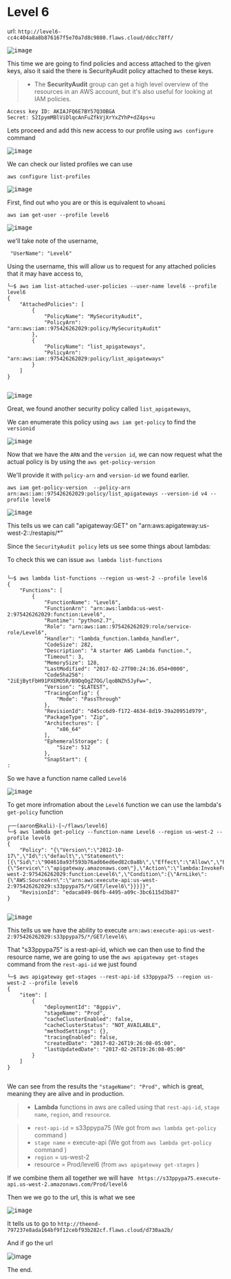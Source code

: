 # Level 6
url: `http://level6-cc4c404a8a8b876167f5e70a7d8c9880.flaws.cloud/ddcc78ff/`

<kbd>![image](https://github.com/user-attachments/assets/eb4c364a-c80b-4bb4-8a86-bffb0f17e0cb)</kbd>

This time we are going to find policies and access attached to the given keys, also it said the there is SecurityAudit policy attached to these keys.

>- The **SecurityAudit** group can get a high level overview of the resources in an AWS account, but it's also useful for looking at IAM policies. 
>
>

```
Access key ID: AKIAJFQ6E7BY57Q3OBGA
Secret: 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
```

Lets proceed and add this new access to our profile using `aws configure` command

<kbd>![image](https://github.com/user-attachments/assets/24a8ba8e-0178-48f1-a2a6-38d871464394)</kbd>

We can check our listed profiles we can use 

```
aws configure list-profiles
```
<kbd>![image](https://github.com/user-attachments/assets/8d7fc921-b57c-4db9-97ac-1a3e9b30cfe1)</kbd>

First, find out who you are or this is equivalent to `whoami`

```
aws iam get-user --profile level6
```
<kbd>![image](https://github.com/user-attachments/assets/ae2c5ebc-488c-4742-a861-e533eda16b2c)</kbd>

we'll take note of the username, 
```
 "UserName": "Level6"
```

Using the username, this will allow us to request for any attached policies that it may have access to, 

```
└─$ aws iam list-attached-user-policies --user-name level6 --profile level6 
{
    "AttachedPolicies": [
        {
            "PolicyName": "MySecurityAudit",
            "PolicyArn": "arn:aws:iam::975426262029:policy/MySecurityAudit"
        },
        {
            "PolicyName": "list_apigateways",
            "PolicyArn": "arn:aws:iam::975426262029:policy/list_apigateways"
        }
    ]
}
  
```
<kbd>![image](https://github.com/user-attachments/assets/3e67ace5-2786-4bc4-8ec1-ad9d08111210)</kbd>

Great, we found another security policy called `list_apigateways`, 

We can enumerate this policy using `aws iam get-policy` to find the `versionid`

<kbd>![image](https://github.com/user-attachments/assets/8df2443b-6c80-47ce-b18a-679ea20f356d)</kbd>

Now that we have the `ARN` and the `version id`, we can now request what the actual policy is by using the `aws get-policy-version` 

We'll provide it with `policy-arn` and `version-id` we found earlier. 

```
aws iam get-policy-version  --policy-arn arn:aws:iam::975426262029:policy/list_apigateways --version-id v4 --profile level6 
```

<kbd>![image](https://github.com/user-attachments/assets/a3c18607-9b7a-4c15-8f0e-e79779f7a75e)</kbd>


This tells us we can call "apigateway:GET" on "arn:aws:apigateway:us-west-2::/restapis/*" 

Since the `SecurityAudit policy` lets us see some things about lambdas: 

To check this we can issue `aws lambda list-functions`
```

└─$ aws lambda list-functions --region us-west-2 --profile level6
{
    "Functions": [
        {
            "FunctionName": "Level6",
            "FunctionArn": "arn:aws:lambda:us-west-2:975426262029:function:Level6",
            "Runtime": "python2.7",
            "Role": "arn:aws:iam::975426262029:role/service-role/Level6",
            "Handler": "lambda_function.lambda_handler",
            "CodeSize": 282,
            "Description": "A starter AWS Lambda function.",
            "Timeout": 3,
            "MemorySize": 128,
            "LastModified": "2017-02-27T00:24:36.054+0000",
            "CodeSha256": "2iEjBytFbH91PXEMO5R/B9DqOgZ7OG/lqoBNZh5JyFw=",
            "Version": "$LATEST",
            "TracingConfig": {
                "Mode": "PassThrough"
            },
            "RevisionId": "d45cc6d9-f172-4634-8d19-39a20951d979",
            "PackageType": "Zip",
            "Architectures": [
                "x86_64"
            ],
            "EphemeralStorage": {
                "Size": 512
            },
            "SnapStart": {
:

```

So we have a function name called `Level6` 

<kbd>![image](https://github.com/user-attachments/assets/a67289e7-d302-49af-a446-994881066d4a)</kbd>

To get more infromation about the `Level6` function we can use the  lambda's `get-policy` function
```
┌──(aaron㉿kali)-[~/flaws/level6]
└─$ aws lambda get-policy --function-name Level6 --region us-west-2 --profile level6
{
    "Policy": "{\"Version\":\"2012-10-17\",\"Id\":\"default\",\"Statement\":[{\"Sid\":\"904610a93f593b76ad66ed6ed82c0a8b\",\"Effect\":\"Allow\",\"Principal\":{\"Service\":\"apigateway.amazonaws.com\"},\"Action\":\"lambda:InvokeFunction\",\"Resource\":\"arn:aws:lambda:us-west-2:975426262029:function:Level6\",\"Condition\":{\"ArnLike\":{\"AWS:SourceArn\":\"arn:aws:execute-api:us-west-2:975426262029:s33ppypa75/*/GET/level6\"}}}]}",
    "RevisionId": "edaca849-06fb-4495-a09c-3bc6115d3b87"
}
         
```
<kbd>![image](https://github.com/user-attachments/assets/dbd4eaa1-7c16-468c-a0e0-5491829f783b)</kbd>

This tells us we have the ability to execute `arn:aws:execute-api:us-west-2:975426262029:s33ppypa75/*/GET/level6\` 

That "s33ppypa75" is a rest-api-id, which we can then use to find the resource name, we are going to use the `aws apigateway get-stages` command from the `rest-api-id` we just found

```
└─$ aws apigateway get-stages --rest-api-id s33ppypa75 --region us-west-2 --profile level6
{
    "item": [
        {
            "deploymentId": "8gppiv",
            "stageName": "Prod",
            "cacheClusterEnabled": false,
            "cacheClusterStatus": "NOT_AVAILABLE",
            "methodSettings": {},
            "tracingEnabled": false,
            "createdDate": "2017-02-26T19:26:08-05:00",
            "lastUpdatedDate": "2017-02-26T19:26:08-05:00"
        }
    ]
}


```
We can see from the results the  `"stageName": "Prod",` which is great, meaning they are alive and in production. 

>- **Lambda** functions in aws are called using that `rest-api-id`, `stage name`, `region`, and `resource`.
>
>


>- `rest-api-id`  = s33ppypa75 (We got  from  `aws lambda get-policy` command )
>- `stage name` = execute-api (We got from  `aws lambda get-policy` command )
>- `region` = us-west-2 
>- resource = Prod/level6  (from `aws apigateway get-stages` )
 
If we combine them all together we will have ` https://s33ppypa75.execute-api.us-west-2.amazonaws.com/Prod/level6` 


Then we we go to the url, this is what we see

<kbd>![image](https://github.com/user-attachments/assets/b855e61e-de68-4121-9f6b-170b3d3b5238)</kbd>

It tells us to go to `http://theend-797237e8ada164bf9f12cebf93b282cf.flaws.cloud/d730aa2b/`

And if go the url 

![image](https://github.com/user-attachments/assets/cefa99cc-f91e-4e78-94bb-0a3e37425492)


The end. 



